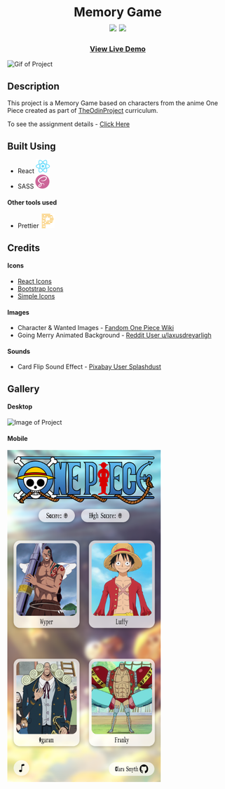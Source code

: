 <div  align=center>
	<h1>Memory Game
	<br>
        <img src="https://img.shields.io/static/v1?label=&message=REact&color=61DAFB&style=for-the-badge&logo=REact&logoColor=black&logoWidth=&labelColor=&link=">
		<img src="https://img.shields.io/static/v1?label=&message=SASS&color=CC6699&style=for-the-badge&logo=sass&logoColor=FFF&logoWidth=&labelColor=&link=">
		<br>
	</h1>
	<h3><b><a href="https://rique2x.github.io/React-Memory-Card/">View Live Demo</a></b></h3>
</div>

![Gif of Project](./readme-assets/Images/memory-game.gif)

## Description

This project is a Memory Game based on characters from the anime One Piece created as part of [TheOdinProject](https://www.theodinproject.com) curriculum.

To see the assignment details - [Click Here](https://www.theodinproject.com/lessons/node-path-javascript-memory-card)

## Built Using

- React <img src="./readme-assets/react.svg">
- SASS <img src="./readme-assets/sass.svg">

#### Other tools used

- Prettier <img src="./readme-assets/prettier.svg">

## Credits

#### Icons

- [React Icons](https://github.com/react-icons/react-icons)
- [Bootstrap Icons](https://github.com/twbs/icons)
- [Simple Icons](https://simpleicons.org/)

#### Images

- Character & Wanted Images - [Fandom One Piece Wiki](https://onepiece.fandom.com/wiki/One_Piece_Wiki)
- Going Merry Animated Background - [Reddit User u/laxusdreyarligh](https://www.reddit.com/r/OnePiece/comments/j8mctl/i_animated_a_going_merry_wallpaper/)

#### Sounds

- Card Flip Sound Effect - [Pixabay User Splashdust](https://pixabay.com/hu/sound-effects/flipcard-91468/)

## Gallery

#### Desktop

![Image of Project](./readme-assets/Images/desktop.png)

#### Mobile

<img src="./readme-assets/Images/mobile.png" width="350px">